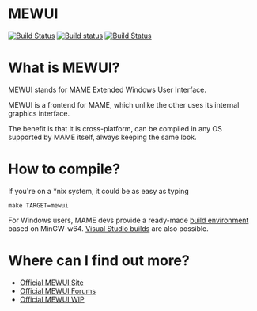 # **MEWUI** #

[![Build Status](https://travis-ci.org/dankan1890/mewui.svg)](https://travis-ci.org/dankan1890/mewui) [![Build status](https://ci.appveyor.com/api/projects/status/rswl8b39pw8gl5b1?svg=true)](https://ci.appveyor.com/project/dankan1890/mewui) [![Build Status](https://semaphoreci.com/api/v1/projects/5d1c58be-ca10-40da-a100-bc2c1b0b5331/640847/shields_badge.svg)](https://semaphoreci.com/dankan1890/mewui)

What is MEWUI?
=============

MEWUI stands for MAME Extended Windows User Interface.

MEWUI is a frontend for MAME, which unlike the other uses its internal graphics interface.

The benefit is that it is cross-platform, can be compiled in any OS supported by MAME itself, always keeping the same look.


How to compile?
=============

If you're on a *nix system, it could be as easy as typing

```
make TARGET=mewui
```

For Windows users, MAME devs provide a ready-made [build environment](http://mamedev.org/tools/) based on MinGW-w64. [Visual Studio builds](http://wiki.mamedev.org/index.php?title=Building_MAME_using_Microsoft_Visual_Studio_compilers) are also possible.

Where can I find out more?
=============

* [Official MEWUI Site](http://dankan1890.github.io/mewui/)
* [Official MEWUI Forums](http://mewui.sourceforge.net/forum/)
* [Official MEWUI WIP](http://mewui.altervista.org/)

